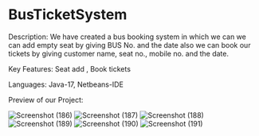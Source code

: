 # BusTicketSystem

Description: We have created a bus booking system in which we can we can add empty seat by giving BUS No. and the date also we can book our tickets by giving customer name, seat no., mobile no. and the date.

Key Features: Seat add , Book tickets 

Languages: Java-17, Netbeans-IDE 

Preview of our Project: 


![Screenshot (186)](https://user-images.githubusercontent.com/85798085/158007559-1929d54d-67d1-4f03-a1b5-ded0b68b6290.png)
![Screenshot (187)](https://user-images.githubusercontent.com/85798085/158007565-3540d796-530e-4c72-aed5-34fce37f9fd0.png)
![Screenshot (188)](https://user-images.githubusercontent.com/85798085/158007569-d6229c2a-c475-4ff7-b2fe-6b62c922c632.png)
![Screenshot (189)](https://user-images.githubusercontent.com/85798085/158007576-ef1ea25e-8484-4897-b388-3d6786780bd2.png)
![Screenshot (190)](https://user-images.githubusercontent.com/85798085/158007579-2953eed9-d227-40d5-8883-885653b4c047.png)
![Screenshot (191)](https://user-images.githubusercontent.com/85798085/158007580-d1412591-28e7-4f27-b138-542d3f1985e7.png)
